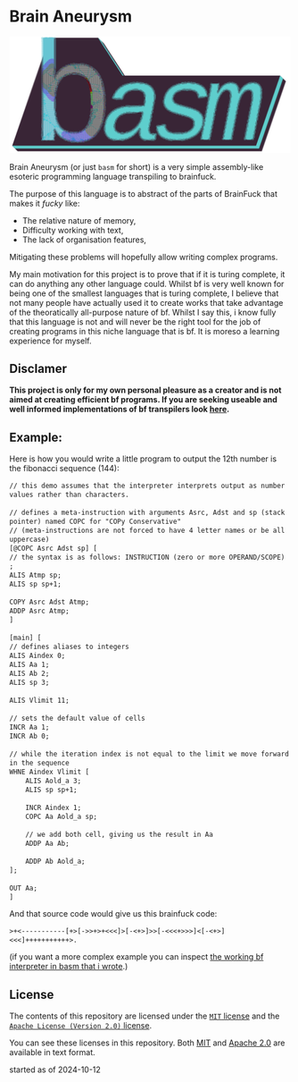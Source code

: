 # Brain Aneurysm

![basm-logo](./resources/logo.png)

Brain Aneurysm (or just `basm` for short) is a very simple assembly-like esoteric programming language transpiling to brainfuck.

The purpose of this language is to abstract of the parts of BrainFuck that makes it *fucky* like:
* The relative nature of memory,
* Difficulty working with text,
* The lack of organisation features,

Mitigating these problems will hopefully allow writing complex programs.


My main motivation for this project is to prove that if it is turing complete, it can do anything any other language could.
Whilst bf is very well known for being one of the smallest languages that is turing complete,
I believe that not many people have actually used it to create works that take advantage of the theoratically
all-purpose nature of bf. Whilst I say this, i know fully that this language is not and will never be the right
tool for the job of creating programs in this niche language that is bf. It is moreso a learning experience for myself.

## Disclamer
**This project is only for my own personal pleasure as a creator and is not aimed at creating efficient bf programs.
If you are seeking useable and well informed implementations of bf transpilers look [here](https://esolangs.org/wiki/Brainfuck_code_generation).**

## Example:
Here is how you would write a little program to output the 12th number is the fibonacci sequence (144):
```basm
// this demo assumes that the interpreter interprets output as number values rather than characters.

// defines a meta-instruction with arguments Asrc, Adst and sp (stack pointer) named COPC for "COPy Conservative"
// (meta-instructions are not forced to have 4 letter names or be all uppercase)
[@COPC Asrc Adst sp] [
// the syntax is as follows: INSTRUCTION (zero or more OPERAND/SCOPE) ;
ALIS Atmp sp;
ALIS sp sp+1;

COPY Asrc Adst Atmp;
ADDP Asrc Atmp;
]

[main] [
// defines aliases to integers
ALIS Aindex 0;
ALIS Aa 1;
ALIS Ab 2;
ALIS sp 3;

ALIS Vlimit 11;

// sets the default value of cells
INCR Aa 1;
INCR Ab 0;

// while the iteration index is not equal to the limit we move forward in the sequence
WHNE Aindex Vlimit [
	ALIS Aold_a 3;
	ALIS sp sp+1;

	INCR Aindex 1;
	COPC Aa Aold_a sp;

	// we add both cell, giving us the result in Aa
	ADDP Aa Ab;

	ADDP Ab Aold_a;
];

OUT Aa;
]
```

And that source code would give us this brainfuck code:
```b
>+<-----------[+>[->>+>+<<<]>[-<+>]>>[-<<<+>>>]<[-<+>]<<<]+++++++++++>.
```

(if you want a more complex example you can inspect [the working bf interpreter in basm that i wrote](./test-resources/bf-interpreter.basm).)

## License
The contents of this repository are licensed under the [`MIT` license](https://opensource.org/license/mit) and the [`Apache License (Version 2.0)` license](https://opensource.org/license/apache-2-0).

You can see these licenses in this repository. Both [MIT](./LICENSE-MIT) and [Apache 2.0](./LICENSE-APACHE) are available in text format.

started as of 2024-10-12
